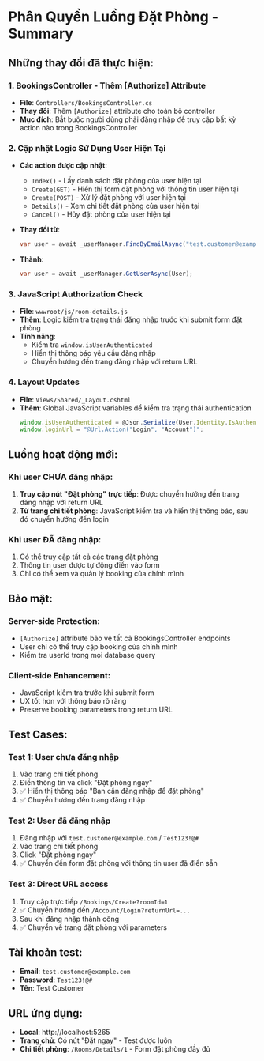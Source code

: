 # Phân Quyền Luồng Đặt Phòng - Summary

## Những thay đổi đã thực hiện:

### 1. **BookingsController - Thêm [Authorize] Attribute**
- **File**: `Controllers/BookingsController.cs`
- **Thay đổi**: Thêm `[Authorize]` attribute cho toàn bộ controller
- **Mục đích**: Bắt buộc người dùng phải đăng nhập để truy cập bất kỳ action nào trong BookingsController

### 2. **Cập nhật Logic Sử Dụng User Hiện Tại**
- **Các action được cập nhật**:
  - `Index()` - Lấy danh sách đặt phòng của user hiện tại
  - `Create(GET)` - Hiển thị form đặt phòng với thông tin user hiện tại
  - `Create(POST)` - Xử lý đặt phòng với user hiện tại
  - `Details()` - Xem chi tiết đặt phòng của user hiện tại
  - `Cancel()` - Hủy đặt phòng của user hiện tại

- **Thay đổi từ**:
  ```csharp
  var user = await _userManager.FindByEmailAsync("test.customer@example.com");
  ```
- **Thành**:
  ```csharp
  var user = await _userManager.GetUserAsync(User);
  ```

### 3. **JavaScript Authorization Check**
- **File**: `wwwroot/js/room-details.js`
- **Thêm**: Logic kiểm tra trạng thái đăng nhập trước khi submit form đặt phòng
- **Tính năng**:
  - Kiểm tra `window.isUserAuthenticated`
  - Hiển thị thông báo yêu cầu đăng nhập
  - Chuyển hướng đến trang đăng nhập với return URL

### 4. **Layout Updates**
- **File**: `Views/Shared/_Layout.cshtml`
- **Thêm**: Global JavaScript variables để kiểm tra trạng thái authentication
  ```javascript
  window.isUserAuthenticated = @Json.Serialize(User.Identity.IsAuthenticated);
  window.loginUrl = "@Url.Action("Login", "Account")";
  ```

## Luồng hoạt động mới:

### **Khi user CHƯA đăng nhập:**
1. **Truy cập nút "Đặt phòng" trực tiếp**: Được chuyển hướng đến trang đăng nhập với return URL
2. **Từ trang chi tiết phòng**: JavaScript kiểm tra và hiển thị thông báo, sau đó chuyển hướng đến login

### **Khi user ĐÃ đăng nhập:**
1. Có thể truy cập tất cả các trang đặt phòng
2. Thông tin user được tự động điền vào form
3. Chỉ có thể xem và quản lý booking của chính mình

## Bảo mật:

### **Server-side Protection:**
- `[Authorize]` attribute bảo vệ tất cả BookingsController endpoints
- User chỉ có thể truy cập booking của chính mình
- Kiểm tra userId trong mọi database query

### **Client-side Enhancement:**
- JavaScript kiểm tra trước khi submit form
- UX tốt hơn với thông báo rõ ràng
- Preserve booking parameters trong return URL

## Test Cases:

### **Test 1: User chưa đăng nhập**
1. Vào trang chi tiết phòng
2. Điền thông tin và click "Đặt phòng ngay"
3. ✅ Hiển thị thông báo "Bạn cần đăng nhập để đặt phòng"
4. ✅ Chuyển hướng đến trang đăng nhập

### **Test 2: User đã đăng nhập**
1. Đăng nhập với `test.customer@example.com` / `Test123!@#`
2. Vào trang chi tiết phòng
3. Click "Đặt phòng ngay"
4. ✅ Chuyển đến form đặt phòng với thông tin user đã điền sẵn

### **Test 3: Direct URL access**
1. Truy cập trực tiếp `/Bookings/Create?roomId=1`
2. ✅ Chuyển hướng đến `/Account/Login?returnUrl=...`
3. Sau khi đăng nhập thành công
4. ✅ Chuyển về trang đặt phòng với parameters

## Tài khoản test:
- **Email**: `test.customer@example.com`
- **Password**: `Test123!@#`
- **Tên**: Test Customer

## URL ứng dụng:
- **Local**: http://localhost:5265
- **Trang chủ**: Có nút "Đặt ngay" - Test được luôn
- **Chi tiết phòng**: `/Rooms/Details/1` - Form đặt phòng đầy đủ
